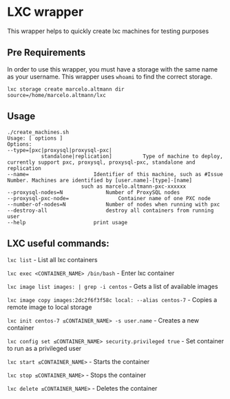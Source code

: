 # LXC wrapper

This wrapper helps to quickly create lxc machines for testing purposes

## Pre Requirements
In order to use this wrapper, you must have a storage with the same name as your username. This wrapper uses `whoami` to find the correct storage.

```
lxc storage create marcelo.altmann dir source=/home/marcelo.altmann/lxc
```


## Usage
```
./create_machines.sh
Usage: [ options ]
Options:
--type=[pxc|proxysql|proxysql-pxc|
           standalone|replication] 			Type of machine to deploy, currently support pxc, proxysql, proxysql-pxc, standalone and replication
--name=						Identifier of this machine, such as #Issue Number. Machines are identified by [user.name]-[type]-[name]
						such as marcelo.altmann-pxc-xxxxxx
--proxysql-nodes=N				Number of ProxySQL nodes
--proxysql-pxc-node=				Container name of one PXC node
--number-of-nodes=N				Number of nodes when running with pxc
--destroy-all					destroy all containers from running user
--help						print usage
```


## LXC useful commands:

`lxc list` - List all lxc containers

`lxc exec <CONTAINER_NAME> /bin/bash` - Enter lxc container

`lxc image list images: | grep -i centos` - Gets a list of available images

`lxc image copy images:2dc2f6f3f58c local: --alias centos-7` - Copies a remote image to local storage

`lxc init centos-7 ≤CONTAINER_NAME> -s user.name` - Creates a new container

`lxc config set ≤CONTAINER_NAME> security.privileged true` - Set container to run as a privileged user

`lxc start ≤CONTAINER_NAME>` - Starts the container

`lxc stop ≤CONTAINER_NAME>` - Stops the container

`lxc delete ≤CONTAINER_NAME>` - Deletes the container
